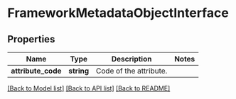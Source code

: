 # FrameworkMetadataObjectInterface

## Properties
Name | Type | Description | Notes
------------ | ------------- | ------------- | -------------
**attribute_code** | **string** | Code of the attribute. | 

[[Back to Model list]](../README.md#documentation-for-models) [[Back to API list]](../README.md#documentation-for-api-endpoints) [[Back to README]](../README.md)


